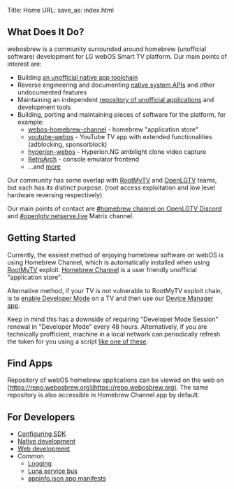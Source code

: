 Title: Home
URL: 
save_as: index.html

## What Does It Do?
webosbrew is a community surrounded around homebrew (unofficial software)
development for LG webOS Smart TV platform.
Our main points of interest are:

 * Building [an unofficial native app
   toolchain](https://github.com/webosbrew/meta-lg-webos-ndk)
 * Reverse engineering and documenting [native system APIs](https://github.com/webosbrew/tv-native-apis) and other undocumented features
 * Maintaining an independent [repository of unofficial applications](https://github.com/webosbrew/apps-repo) and development tools
 * Building, porting and maintaining pieces of software for the platform, for
   example:
    - [webos-homebrew-channel](https://github.com/webosbrew/webos-homebrew-channel) - homebrew "application store"
    - [youtube-webos](https://github.com/webosbrew/youtube-webos) - YouTube TV
      app with extended functionalities (adblocking, sponsorblock)
    - [hyperion-webos](https://github.com/webosbrew/hyperion-webos) - Hyperion.NG
      ambilight clone video capture
    - [RetroArch](https://github.com/webosbrew/RetroArch) - console emulator frontend
    - ...and [more](https://github.com/webosbrew)

Our community has some overlap with [RootMyTV](https://rootmy.tv) and [OpenLGTV](https://openlgtv.github.io) teams, but each has its distinct purpose. (root access exploitation and low level hardware reversing respectively)

Our main points of contact are [#homebrew channel on OpenLGTV Discord](https://discord.gg/nKQW6FPWeM) and [#openlgtv:netserve.live](https://matrix.to/#/#openlgtv:netserve.live) Matrix channel.

## Getting Started
Currently, the easiest method of enjoying homebrew software on webOS is
using Homebrew Channel, which is automatically installed when using [RootMyTV](https://rootmy.tv)
exploit. [Homebrew Channel](https://github.com/webosbrew/webos-homebrew-channel)
is a user friendly unofficial "application store".

Alternative method, if your TV is not vulnerable to RootMyTV exploit chain, is
to [enable Developer
Mode](https://webostv.developer.lge.com/develop/app-test/using-devmode-app/) on
a TV and then use our [Device Manager
app](https://github.com/webosbrew/dev-manager-desktop).

Keep in mind this has a downside of requiring "Developer Mode Session" renewal
in "Developer Mode" every 48 hours. Alternatively, if you are technically
profficient, machine in a local network can periodically refresh the token for
you using a script [like one of these](https://github.com/webosbrew/dev-goodies/blob/main/reset-devmode-timer.sh).

## Find Apps
Repository of webOS homebrew applications can be viewed on the web on
[https://repo.webosbrew.org](https://repo.webosbrew.org). The same repository is
also accessible in Homebrew Channel app by default.

## For Developers

* [Configuring SDK]({filename}/pages/sdk.md)
* [Native development]({filename}/pages/native.md)
* [Web development]({filename}/pages/web.md)
* Common
    * [Logging]({filename}/pages/logging.md)
    * [Luna service bus]({filename}/pages/luna.md)
    * [appinfo.json app manifests]({filename}/pages/appinfo.md)
